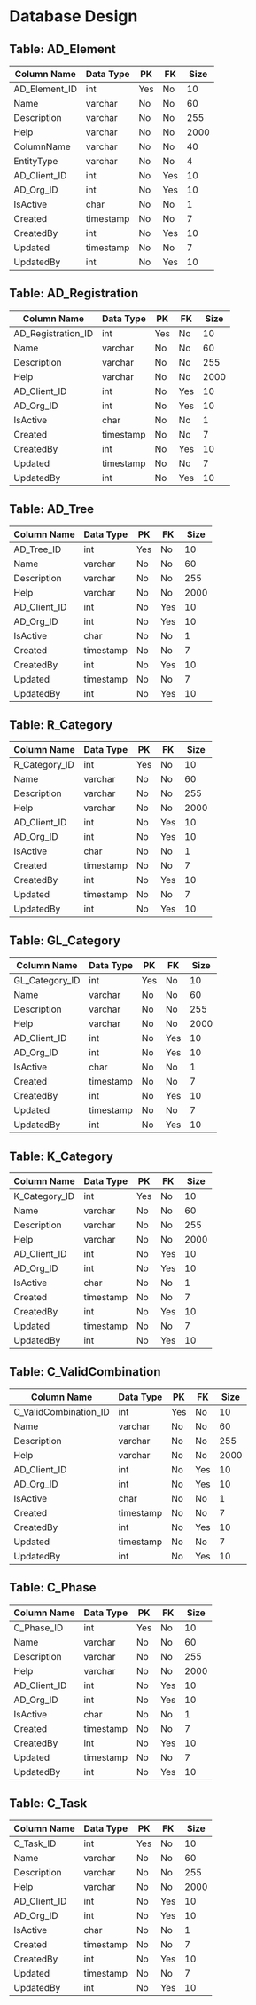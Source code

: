 # Database Design

## Table: AD_Element
| Column Name | Data Type | PK | FK | Size |
|-------------|-----------|----|----|------|
| AD_Element_ID | int | Yes | No | 10 |
| Name | varchar | No | No | 60 |
| Description | varchar | No | No | 255 |
| Help | varchar | No | No | 2000 |
| ColumnName | varchar | No | No | 40 |
| EntityType | varchar | No | No | 4 |
| AD_Client_ID | int | No | Yes | 10 |
| AD_Org_ID | int | No | Yes | 10 |
| IsActive | char | No | No | 1 |
| Created | timestamp | No | No | 7 |
| CreatedBy | int | No | Yes | 10 |
| Updated | timestamp | No | No | 7 |
| UpdatedBy | int | No | Yes | 10 |

## Table: AD_Registration
| Column Name | Data Type | PK | FK | Size |
|-------------|-----------|----|----|------|
| AD_Registration_ID | int | Yes | No | 10 |
| Name | varchar | No | No | 60 |
| Description | varchar | No | No | 255 |
| Help | varchar | No | No | 2000 |
| AD_Client_ID | int | No | Yes | 10 |
| AD_Org_ID | int | No | Yes | 10 |
| IsActive | char | No | No | 1 |
| Created | timestamp | No | No | 7 |
| CreatedBy | int | No | Yes | 10 |
| Updated | timestamp | No | No | 7 |
| UpdatedBy | int | No | Yes | 10 |

## Table: AD_Tree
| Column Name | Data Type | PK | FK | Size |
|-------------|-----------|----|----|------|
| AD_Tree_ID | int | Yes | No | 10 |
| Name | varchar | No | No | 60 |
| Description | varchar | No | No | 255 |
| Help | varchar | No | No | 2000 |
| AD_Client_ID | int | No | Yes | 10 |
| AD_Org_ID | int | No | Yes | 10 |
| IsActive | char | No | No | 1 |
| Created | timestamp | No | No | 7 |
| CreatedBy | int | No | Yes | 10 |
| Updated | timestamp | No | No | 7 |
| UpdatedBy | int | No | Yes | 10 |

## Table: R_Category
| Column Name | Data Type | PK | FK | Size |
|-------------|-----------|----|----|------|
| R_Category_ID | int | Yes | No | 10 |
| Name | varchar | No | No | 60 |
| Description | varchar | No | No | 255 |
| Help | varchar | No | No | 2000 |
| AD_Client_ID | int | No | Yes | 10 |
| AD_Org_ID | int | No | Yes | 10 |
| IsActive | char | No | No | 1 |
| Created | timestamp | No | No | 7 |
| CreatedBy | int | No | Yes | 10 |
| Updated | timestamp | No | No | 7 |
| UpdatedBy | int | No | Yes | 10 |

## Table: GL_Category
| Column Name | Data Type | PK | FK | Size |
|-------------|-----------|----|----|------|
| GL_Category_ID | int | Yes | No | 10 |
| Name | varchar | No | No | 60 |
| Description | varchar | No | No | 255 |
| Help | varchar | No | No | 2000 |
| AD_Client_ID | int | No | Yes | 10 |
| AD_Org_ID | int | No | Yes | 10 |
| IsActive | char | No | No | 1 |
| Created | timestamp | No | No | 7 |
| CreatedBy | int | No | Yes | 10 |
| Updated | timestamp | No | No | 7 |
| UpdatedBy | int | No | Yes | 10 |

## Table: K_Category
| Column Name | Data Type | PK | FK | Size |
|-------------|-----------|----|----|------|
| K_Category_ID | int | Yes | No | 10 |
| Name | varchar | No | No | 60 |
| Description | varchar | No | No | 255 |
| Help | varchar | No | No | 2000 |
| AD_Client_ID | int | No | Yes | 10 |
| AD_Org_ID | int | No | Yes | 10 |
| IsActive | char | No | No | 1 |
| Created | timestamp | No | No | 7 |
| CreatedBy | int | No | Yes | 10 |
| Updated | timestamp | No | No | 7 |
| UpdatedBy | int | No | Yes | 10 |

## Table: C_ValidCombination
| Column Name | Data Type | PK | FK | Size |
|-------------|-----------|----|----|------|
| C_ValidCombination_ID | int | Yes | No | 10 |
| Name | varchar | No | No | 60 |
| Description | varchar | No | No | 255 |
| Help | varchar | No | No | 2000 |
| AD_Client_ID | int | No | Yes | 10 |
| AD_Org_ID | int | No | Yes | 10 |
| IsActive | char | No | No | 1 |
| Created | timestamp | No | No | 7 |
| CreatedBy | int | No | Yes | 10 |
| Updated | timestamp | No | No | 7 |
| UpdatedBy | int | No | Yes | 10 |

## Table: C_Phase
| Column Name | Data Type | PK | FK | Size |
|-------------|-----------|----|----|------|
| C_Phase_ID | int | Yes | No | 10 |
| Name | varchar | No | No | 60 |
| Description | varchar | No | No | 255 |
| Help | varchar | No | No | 2000 |
| AD_Client_ID | int | No | Yes | 10 |
| AD_Org_ID | int | No | Yes | 10 |
| IsActive | char | No | No | 1 |
| Created | timestamp | No | No | 7 |
| CreatedBy | int | No | Yes | 10 |
| Updated | timestamp | No | No | 7 |
| UpdatedBy | int | No | Yes | 10 |

## Table: C_Task
| Column Name | Data Type | PK | FK | Size |
|-------------|-----------|----|----|------|
| C_Task_ID | int | Yes | No | 10 |
| Name | varchar | No | No | 60 |
| Description | varchar | No | No | 255 |
| Help | varchar | No | No | 2000 |
| AD_Client_ID | int | No | Yes | 10 |
| AD_Org_ID | int | No | Yes | 10 |
| IsActive | char | No | No | 1 |
| Created | timestamp | No | No | 7 |
| CreatedBy | int | No | Yes | 10 |
| Updated | timestamp | No | No | 7 |
| UpdatedBy | int | No | Yes | 10 |
